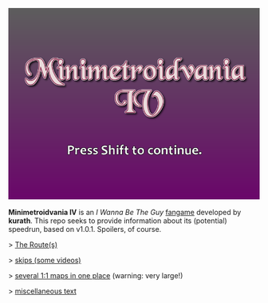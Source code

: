 ![Title screen for Minimetroidvania IV](/images/title.jpg "Title screen")

**Minimetroidvania IV** is an *I Wanna Be The Guy* [fangame](http://fangam.es/intro) developed by **kurath**. This repo seeks to provide information about its (potential) speedrun, based on v1.0.1. Spoilers, of course.

\> [The Route(s)](route.md)

\> [skips (some videos)](skips.md)

\> [several 1:1 maps in one place](images/maps/README.md) (warning: very large!)

\> [miscellaneous text](randomtext.md)
